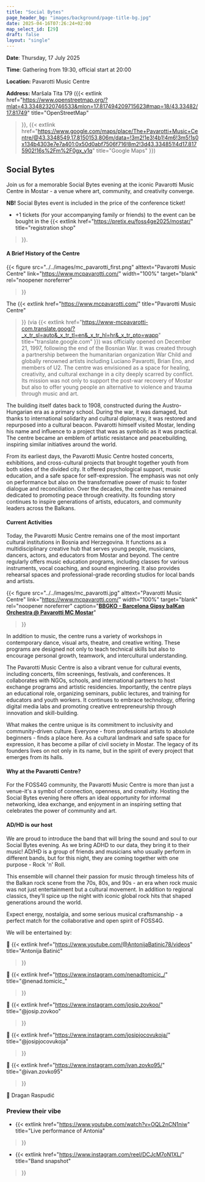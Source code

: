 ```yaml
---
title: "Social Bytes"
page_header_bg: "images/background/page-title-bg.jpg"
date: 2025-04-16T07:26:24+02:00
map_select_id: [29]
draft: false
layout: "single"
---
```


**Date**: Thursday, 17 July 2025

**Time**: Gathering from 19:30, official start at 20:00

**Location:** Pavarotti Music Centre

**Address:** Maršala Tita 179 ({{< extlink
    href="https://www.openstreetmap.org/?mlat=43.33482320746533&mlon=17.817494209715623#map=18/43.33482/17.81749"
    title="OpenStreetMap"
>}},
{{< extlink
    href="https://www.google.com/maps/place/The+Pavarotti+Music+Centre/@43.3348549,17.8150153,806m/data=!3m2!1e3!4b1!4m6!3m5!1s0x134b4303e7e7a401:0x50d0abf7506f716!8m2!3d43.334851!4d17.8175902!16s%2Fm%2F0gx_y1q"
    title="Google Maps"
>}})

## Social Bytes
Join us for a memorable Social Bytes evening at the iconic Pavarotti Music Centre
in Mostar - a venue where art, community, and creativity converge.

**NB!** Social Bytes event is included in the price of the conference
ticket!
- +1 tickets (for your accompanying family or friends) to the event can be
bought in the {{< extlink
    href="https://pretix.eu/foss4ge2025/mostar/"
    title="registration shop"
>}}.

#### A Brief History of the Centre

{{< figure
    src="../../images/mc_pavarotti_first.png"
    alttext="Pavarotti Music Centre"
    link="https://www.mcpavarotti.com/"
    width="100%"
    target="blank"
    rel="noopener noreferrer"
>}}

The
{{< extlink
    href="https://www.mcpavarotti.com/"
    title="Pavarotti Music Centre"
>}} (via
{{< extlink
    href="https://www-mcpavarotti-com.translate.goog/?_x_tr_sl=auto&_x_tr_tl=en&_x_tr_hl=hr&_x_tr_pto=wapp"
    title="translate.google.com"
>}}) was officially opened on December 21, 1997, following
the end of the Bosnian War. It was created through a partnership between the
humanitarian organization War Child and globally renowned artists including
Luciano Pavarotti, Brian Eno, and members of U2. The centre was envisioned as
a space for healing, creativity, and cultural exchange in a city deeply
scarred by conflict. Its mission was not only to support the post-war recovery
of Mostar but also to offer young people an alternative to violence and trauma
through music and art.

The building itself dates back to 1908, constructed during the Austro-Hungarian
era as a primary school. During the war, it was damaged, but thanks to
international solidarity and cultural diplomacy, it was restored and repurposed
into a cultural beacon. Pavarotti himself visited Mostar, lending his name and
influence to a project that was as symbolic as it was practical. The centre
became an emblem of artistic resistance and peacebuilding, inspiring similar
initiatives around the world.

From its earliest days, the Pavarotti Music Centre hosted concerts, exhibitions,
and cross-cultural projects that brought together youth from both sides of the
divided city. It offered psychological support, music education, and a safe
space for self-expression. The emphasis was not only on performance but also on
the transformative power of music to foster dialogue and reconciliation. Over
the decades, the centre has remained dedicated to promoting peace through
creativity. Its founding story continues to inspire generations of artists,
educators, and community leaders across the Balkans.

#### Current Activities

Today, the Pavarotti Music Centre remains one of the most important cultural
institutions in Bosnia and Herzegovina. It functions as a multidisciplinary
creative hub that serves young people, musicians, dancers, actors, and
educators from Mostar and beyond. The centre regularly offers music education
programs, including classes for various instruments, vocal coaching, and sound
engineering. It also provides rehearsal spaces and professional-grade recording
studios for local bands and artists.

{{< figure
    src="../../images/mc_pavarotti.jpg"
    alttext="Pavarotti Music Centre"
    link="https://www.mcpavarotti.com/"
    width="100%"
    target="blank"
    rel="noopener noreferrer"
    caption="[**BBGKO - Barcelona Gipsy balKan Orchestra @ Pavarotti MC Mostar**](https://www.facebook.com/mcpavarotti/)"
>}}

In addition to music, the centre runs a variety of workshops in contemporary
dance, visual arts, theatre, and creative writing. These programs are designed
not only to teach technical skills but also to encourage personal growth,
teamwork, and intercultural understanding.

The Pavarotti Music Centre is also a vibrant venue for cultural events,
including concerts, film screenings, festivals, and conferences. It
collaborates with NGOs, schools, and international partners to host exchange
programs and artistic residencies. Importantly, the centre plays an educational
role, organizing seminars, public lectures, and training for educators and
youth workers. It continues to embrace technology, offering digital media labs
and promoting creative entrepreneurship through innovation and skill-building.

What makes the centre unique is its commitment to inclusivity and
community-driven culture. Everyone - from professional artists to absolute
beginners - finds a place here. As a cultural landmark and safe space for
expression, it has become a pillar of civil society in Mostar. The legacy of
its founders lives on not only in its name, but in the spirit of every project
that emerges from its halls.


#### Why at the Pavarotti Centre?

For the FOSS4G community, the Pavarotti Music Centre is more than just a
venue-it's a symbol of connection, openness, and creativity. Hosting the
Social Bytes evening here offers an ideal opportunity for informal networking,
idea exchange, and enjoyment in an inspiring setting that celebrates the power
of community and art.

#### AD/HD is our host

We are proud to introduce the band that will bring the sound and soul to our
Social Bytes evening. As we bring ADHD to our data, they bring it to their
music! AD/HD is a group of friends and musicians who usually perform in
different bands, but for this night, they are coming together with one
purpose - Rock 'n' Roll.

This ensemble will channel their passion for music through timeless hits of the
Balkan rock scene from the 70s, 80s, and 90s - an era when rock music was not
just entertainment but a cultural movement. In addition to regional classics,
they'll spice up the night with iconic global rock hits that shaped
generations around the world.

Expect energy, nostalgia, and some serious musical craftsmanship - a perfect
match for the collaborative and open spirit of FOSS4G.

We will be entertained by:

🎤 {{< extlink
    href="https://www.youtube.com/@AntonijaBatinic78/videos"
    title="Antonija Batinić"
>}}

🎸 {{< extlink
    href="https://www.instagram.com/nenadtomicic_/"
    title="@nenad.tomicic_"
>}}

🎸 {{< extlink
    href="https://www.instagram.com/josip.zovkoo/"
    title="@josip.zovkoo"
>}}

🎸 {{< extlink
    href="https://www.instagram.com/josipjocovukoja/"
    title="@josipjocovukoja"
>}}

🎹 {{< extlink
    href="https://www.instagram.com/ivan.zovko95/"
    title="@ivan.zovko95"
>}}

🥁 Dragan Raspudić

### Preview their vibe

- {{< extlink
    href="https://www.youtube.com/watch?v=OQL2nCN1niw"
    title="Live performance of Antonia"
>}}
- {{< extlink
    href="https://www.instagram.com/reel/DCJcM7oN1XL/"
    title="Band snapshot"
>}}
